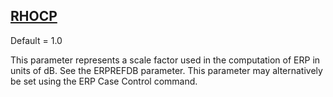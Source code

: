 ## [RHOCP](https://help.hexagonmi.com/bundle/MSC_Nastran_2022.4/page/Nastran_Combined_Book/qrg/parameters/TOC.RHOCP.xhtml)

Default = 1.0

This parameter represents a scale factor used in the computation of ERP in units of dB. See the ERPREFDB parameter. This parameter may alternatively be set using the ERP Case Control command.

